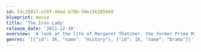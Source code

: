 ```yaml
---
id: 53c29827-e28f-44ed-b70b-50e136285049
blueprint: movie
title: 'The Iron Lady'
release_date: '2011-12-30'
overview: 'A look at the life of Margaret Thatcher, the former Prime Minister of the United Kingdom, with a focus on the price she paid for power.'
genres: '[{"id": 36, "name": "History"}, {"id": 18, "name": "Drama"}]'
---
```

